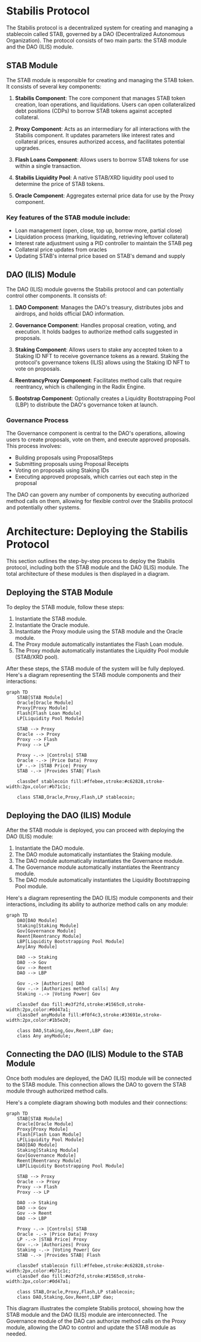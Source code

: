 # Stabilis Protocol

The Stabilis protocol is a decentralized system for creating and managing a stablecoin called STAB, governed by a DAO (Decentralized Autonomous Organization). The protocol consists of two main parts: the STAB module and the DAO (ILIS) module.

## STAB Module

The STAB module is responsible for creating and managing the STAB token. It consists of several key components:

1. **Stabilis Component**: The core component that manages STAB token creation, loan operations, and liquidations. Users can open collateralized debt positions (CDPs) to borrow STAB tokens against accepted collateral.

2. **Proxy Component**: Acts as an intermediary for all interactions with the Stabilis component. It updates parameters like interest rates and collateral prices, ensures authorized access, and facilitates potential upgrades.

3. **Flash Loans Component**: Allows users to borrow STAB tokens for use within a single transaction.

4. **Stabilis Liquidity Pool**: A native STAB/XRD liquidity pool used to determine the price of STAB tokens.

5. **Oracle Component**: Aggregates external price data for use by the Proxy component.

### Key features of the STAB module include:

- Loan management (open, close, top up, borrow more, partial close)
- Liquidation process (marking, liquidating, retrieving leftover collateral)
- Interest rate adjustment using a PID controller to maintain the STAB peg
- Collateral price updates from oracles
- Updating STAB's internal price based on STAB's demand and supply

## DAO (ILIS) Module

The DAO (ILIS) module governs the Stabilis protocol and can potentially control other components. It consists of:

1. **DAO Component**: Manages the DAO's treasury, distributes jobs and airdrops, and holds official DAO information.

2. **Governance Component**: Handles proposal creation, voting, and execution. It holds badges to authorize method calls suggested in proposals.

3. **Staking Component**: Allows users to stake any accepted token to a Staking ID NFT to receive governance tokens as a reward. Staking the protocol's governance tokens (ILIS) allows using the Staking ID NFT to vote on proposals.

4. **ReentrancyProxy Component**: Facilitates method calls that require reentrancy, which is challenging in the Radix Engine.

5. **Bootstrap Component**: Optionally creates a Liquidity Bootstrapping Pool (LBP) to distribute the DAO's governance token at launch.

### Governance Process

The Governance component is central to the DAO's operations, allowing users to create proposals, vote on them, and execute approved proposals. This process involves:

- Building proposals using ProposalSteps
- Submitting proposals using Proposal Receipts
- Voting on proposals using Staking IDs
- Executing approved proposals, which carries out each step in the proposal

The DAO can govern any number of components by executing authorized method calls on them, allowing for flexible control over the Stabilis protocol and potentially other systems.

# Architecture: Deploying the Stabilis Protocol

This section outlines the step-by-step process to deploy the Stabilis protocol, including both the STAB module and the DAO (ILIS) module. The total architecture of these modules is then displayed in a diagram.

## Deploying the STAB Module

To deploy the STAB module, follow these steps:

1. Instantiate the STAB module.
2. Instantiate the Oracle module.
3. Instantiate the Proxy module using the STAB module and the Oracle module.
4. The Proxy module automatically instantiates the Flash Loan module.
5. The Proxy module automatically instantiates the Liquidity Pool module (STAB/XRD pool).

After these steps, the STAB module of the system will be fully deployed. Here's a diagram representing the STAB module components and their interactions:

```mermaid
graph TD
    STAB[STAB Module]
    Oracle[Oracle Module]
    Proxy[Proxy Module]
    Flash[Flash Loan Module]
    LP[Liquidity Pool Module]

    STAB --> Proxy
    Oracle --> Proxy
    Proxy --> Flash
    Proxy --> LP

    Proxy -.-> |Controls| STAB
    Oracle -.-> |Price Data| Proxy
    LP -.-> |STAB Price| Proxy
    STAB -.-> |Provides STAB| Flash

    classDef stablecoin fill:#ffebee,stroke:#c62828,stroke-width:2px,color:#b71c1c;
    
    class STAB,Oracle,Proxy,Flash,LP stablecoin;
```

## Deploying the DAO (ILIS) Module

After the STAB module is deployed, you can proceed with deploying the DAO (ILIS) module:

1. Instantiate the DAO module.
2. The DAO module automatically instantiates the Staking module.
3. The DAO module automatically instantiates the Governance module.
4. The Governance module automatically instantiates the Reentrancy module.
5. The DAO module automatically instantiates the Liquidity Bootstrapping Pool module.

Here's a diagram representing the DAO (ILIS) module components and their interactions, including its ability to authorize method calls on any module:

```mermaid
graph TD
    DAO[DAO Module]
    Staking[Staking Module]
    Gov[Governance Module]
    Reent[Reentrancy Module]
    LBP[Liquidity Bootstrapping Pool Module]
    Any[Any Module]

    DAO --> Staking
    DAO --> Gov
    Gov --> Reent
    DAO --> LBP

    Gov -.-> |Authorizes| DAO
    Gov -.-> |Authorizes method calls| Any
    Staking -.-> |Voting Power| Gov

    classDef dao fill:#e3f2fd,stroke:#1565c0,stroke-width:2px,color:#0d47a1;
    classDef anyModule fill:#f0f4c3,stroke:#33691e,stroke-width:2px,color:#1b5e20;
    
    class DAO,Staking,Gov,Reent,LBP dao;
    class Any anyModule;

```

## Connecting the DAO (ILIS) Module to the STAB Module

Once both modules are deployed, the DAO (ILIS) module will be connected to the STAB module. This connection allows the DAO to govern the STAB module through authorized method calls.

Here's a complete diagram showing both modules and their connections:

```mermaid
graph TD
    STAB[STAB Module]
    Oracle[Oracle Module]
    Proxy[Proxy Module]
    Flash[Flash Loan Module]
    LP[Liquidity Pool Module]
    DAO[DAO Module]
    Staking[Staking Module]
    Gov[Governance Module]
    Reent[Reentrancy Module]
    LBP[Liquidity Bootstrapping Pool Module]

    STAB --> Proxy
    Oracle --> Proxy
    Proxy --> Flash
    Proxy --> LP

    DAO --> Staking
    DAO --> Gov
    Gov --> Reent
    DAO --> LBP

    Proxy -.-> |Controls| STAB
    Oracle -.-> |Price Data| Proxy
    LP -.-> |STAB Price| Proxy
    Gov -.-> |Authorizes| Proxy
    Staking -.-> |Voting Power| Gov
    STAB -.-> |Provides STAB| Flash

    classDef stablecoin fill:#ffebee,stroke:#c62828,stroke-width:2px,color:#b71c1c;
    classDef dao fill:#e3f2fd,stroke:#1565c0,stroke-width:2px,color:#0d47a1;
    
    class STAB,Oracle,Proxy,Flash,LP stablecoin;
    class DAO,Staking,Gov,Reent,LBP dao;

```

This diagram illustrates the complete Stabilis protocol, showing how the STAB module and the DAO (ILIS) module are interconnected. The Governance module of the DAO can authorize method calls on the Proxy module, allowing the DAO to control and update the STAB module as needed.
